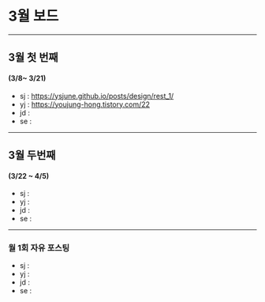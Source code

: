 # 3월 보드 

------

## 3월 첫  번째

#### (3/8~ 3/21)

- sj : https://ysjune.github.io/posts/design/rest_1/
- yj : https://youjung-hong.tistory.com/22
- jd : 
- se :



------

## 3월 두번째

#### (3/22 ~ 4/5)

- sj : 
- yj :
- jd : 
- se :

------

### 월 1회 자유 포스팅

- sj : 
- yj :
- jd : 
- se :
